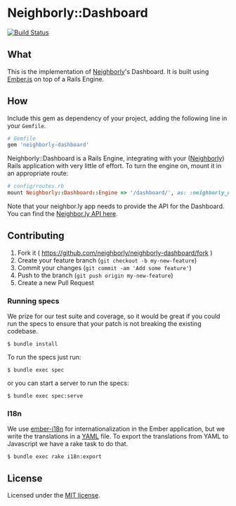 # Neighborly::Dashboard

[![Build Status](https://travis-ci.org/neighborly/neighborly-dashboard.svg?branch=master)](https://travis-ci.org/neighborly/neighborly-dashboard)

## What

This is the implementation of [Neighborly](https://github.com/neighborly/neighborly)'s Dashboard. It is built using [Ember.js](http://emberjs.com) on top of a Rails Engine.

## How

Include this gem as dependency of your project, adding the following line in your `Gemfile`.

```ruby
# Gemfile
gem 'neighborly-dashboard'
```

Neighborly::Dashboard is a Rails Engine, integrating with your ([Neighborly](https://github.com/neighborly/neighborly)) Rails application with very little of effort. To turn the engine on, mount it in an appropriate route:

```ruby
# config/routes.rb
mount Neighborly::Dashboard::Engine => '/dashboard/', as: :neighborly_dashboard
```

Note that your neighbor.ly app needs to provide the API for the Dashboard. You can find the [Neighbor.ly API here](https://github.com/neighborly/neighborly-api).


## Contributing

1. Fork it ( https://github.com/neighborly/neighborly-dashboard/fork )
2. Create your feature branch (`git checkout -b my-new-feature`)
3. Commit your changes (`git commit -am 'Add some feature'`)
4. Push to the branch (`git push origin my-new-feature`)
5. Create a new Pull Request

### Running specs

We prize for our test suite and coverage, so it would be great if you could run the specs to ensure that your patch is not breaking the existing codebase.

```
$ bundle install
```

To run the specs just run:

```
$ bundle exec spec
```

or you can start a server to run the specs:

```
$ bundle exec spec:serve
```

### I18n

We use [ember-i18n](https://github.com/jamesarosen/ember-i18n) for internationalization in the Ember application, but we write the translations in a [YAML](http://en.wikipedia.org/wiki/YAML) file. To export the translations from YAML to Javascript we have a rake task to do that.

```
$ bundle exec rake i18n:export
```

## License

Licensed under the [MIT license](LICENSE.txt).
